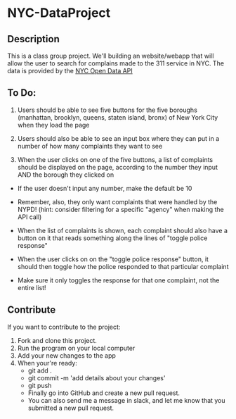 # NYC-DataProject

## Description

This is a class group project. We'll building an website/webapp that will allow the user to search for complains made to the 311 service in NYC.
The data is provided by the [NYC Open Data API](https://opendata.cityofnewyork.us/)

## To Do:

1. Users should be able to see five buttons for the five boroughs (manhattan, brooklyn, queens, staten island, bronx) of New York City when they load the page

2. Users should also be able to see an input box where they can put in a number of how many complaints they want to see

3. When the user clicks on one of the five buttons, a list of complaints should be displayed on the page, according to the number they input AND the borough they clicked on
 - If the user doesn't input any number, make the default be 10

 - Remember, also, they only want complaints that were handled by the NYPD! (hint: consider filtering for a specific "agency" when making the API call)

 - When the list of complaints is shown, each complaint should also have a button on it that reads something along the lines of "toggle police response"

 - When the user clicks on on the "toggle police response" button, it should then toggle how the police responded to that particular complaint
 - Make sure it only toggles the response for that one complaint, not the entire list!

 ## Contribute

 If you want to contribute to the project:

 1. Fork and clone this project.
 2. Run the program on your local computer
 3. Add your new changes to the app
 4. When your're ready:
    - git add .
    - git commit -m 'add details about your changes'
    - git push 
    - Finally go into GitHub and create a new pull request.
    - You can also send me a message in slack, and let me know that you submitted a new pull request.